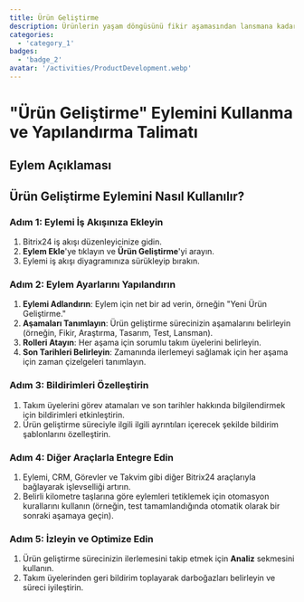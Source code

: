 ```yaml
---
title: Ürün Geliştirme
description: Ürünlerin yaşam döngüsünü fikir aşamasından lansmana kadar yönetin.
categories: 
  - 'category_1'
badges: 
  - 'badge_2'
avatar: '/activities/ProductDevelopment.webp'
---
```

# "Ürün Geliştirme" Eylemini Kullanma ve Yapılandırma Talimatı

## Eylem Açıklaması

## Ürün Geliştirme Eylemini Nasıl Kullanılır?

### Adım 1: Eylemi İş Akışınıza Ekleyin
1. Bitrix24 iş akışı düzenleyicinize gidin.
2. **Eylem Ekle**'ye tıklayın ve **Ürün Geliştirme**'yi arayın.
3. Eylemi iş akışı diyagramınıza sürükleyip bırakın.

### Adım 2: Eylem Ayarlarını Yapılandırın
1. **Eylemi Adlandırın**: Eylem için net bir ad verin, örneğin "Yeni Ürün Geliştirme."
2. **Aşamaları Tanımlayın**: Ürün geliştirme sürecinizin aşamalarını belirleyin (örneğin, Fikir, Araştırma, Tasarım, Test, Lansman).
3. **Rolleri Atayın**: Her aşama için sorumlu takım üyelerini belirleyin.
4. **Son Tarihleri Belirleyin**: Zamanında ilerlemeyi sağlamak için her aşama için zaman çizelgeleri tanımlayın.

### Adım 3: Bildirimleri Özelleştirin
1. Takım üyelerini görev atamaları ve son tarihler hakkında bilgilendirmek için bildirimleri etkinleştirin.
2. Ürün geliştirme süreciyle ilgili ilgili ayrıntıları içerecek şekilde bildirim şablonlarını özelleştirin.

### Adım 4: Diğer Araçlarla Entegre Edin
1. Eylemi, CRM, Görevler ve Takvim gibi diğer Bitrix24 araçlarıyla bağlayarak işlevselliği artırın.
2. Belirli kilometre taşlarına göre eylemleri tetiklemek için otomasyon kurallarını kullanın (örneğin, test tamamlandığında otomatik olarak bir sonraki aşamaya geçin).

### Adım 5: İzleyin ve Optimize Edin
1. Ürün geliştirme sürecinizin ilerlemesini takip etmek için **Analiz** sekmesini kullanın.
2. Takım üyelerinden geri bildirim toplayarak darboğazları belirleyin ve süreci iyileştirin.